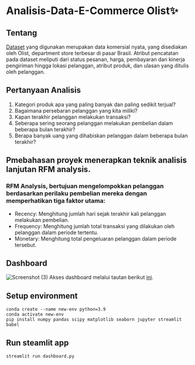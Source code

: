 # Analisis-Data-E-Commerce Olist✨

## Tentang
[Dataset](https://www.kaggle.com/datasets/olistbr/brazilian-ecommerce) yang digunakan merupakan data komersial nyata, yang disediakan oleh Olist, department store terbesar di pasar Brasil. Atribut pencatatan pada dataset meliputi dari status pesanan, harga, pembayaran dan kinerja pengiriman hingga lokasi pelanggan, atribut produk, dan ulasan yang ditulis oleh pelanggan.

## Pertanyaan Analisis
1. Kategori produk apa yang paling banyak dan paling sedikit terjual?
2. Bagaimana persebaran pelanggan yang kita miliki?
3. Kapan terakhir pelanggan melakukan transaksi?
4. Seberapa sering seorang pelanggan melakukan pembelian dalam beberapa bulan terakhir?
5. Berapa banyak uang yang dihabiskan pelanggan dalam beberapa bulan terakhir?

## Pmebahasan proyek menerapkan teknik analisis lanjutan RFM analysis.
### RFM Analysis, bertujuan mengelompokkan pelanggan berdasarkan perilaku pembelian mereka dengan memperhatikan tiga faktor utama:
  - Recency: Menghitung jumlah hari sejak terakhir kali pelanggan melakukan pembelian.
  - Frequency: Menghitung jumlah total transaksi yang dilakukan oleh pelanggan dalam periode tertentu.
  - Monetary: Menghitung total pengeluaran pelanggan dalam periode tersebut.

## Dashboard
![Screenshot (3)](https://github.com/san-limbong/Analisis-Data-E-Commerce/assets/81342084/4f8e0df7-671b-4398-86f9-47e9663fb537)
Akses dashboard melalui tautan berikut [ini](https://e-commerce-data-analysis-by-san.streamlit.app/).


## Setup environment
```
conda create --name new-env python=3.9
conda activate new-env
pip install numpy pandas scipy matplotlib seaborn jupyter streamlit babel
```

## Run steamlit app
```
streamlit run dashboard.py
```


